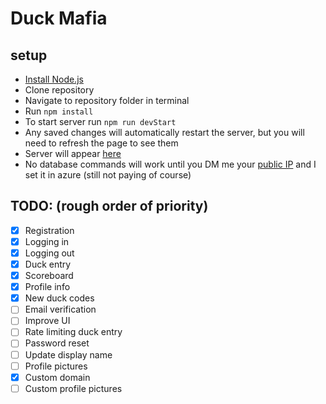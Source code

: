 # Duck Mafia

## setup
- [Install Node.js](https://nodejs.org/en/download/)
- Clone repository
- Navigate to repository folder in terminal
- Run `npm install`
- To start server run `npm run devStart`
- Any saved changes will automatically restart the server, but you will need to refresh the page to see them
- Server will appear [here](http://localhost:3000/)
- No database commands will work until you DM me your [public IP](https://www.whatismyip.com/) and I set it in azure (still not paying of course)

## TODO: (rough order of priority)
- [x] Registration
- [x] Logging in
- [x] Logging out
- [x] Duck entry
- [x] Scoreboard
- [x] Profile info
- [x] New duck codes
- [ ] Email verification
- [ ] Improve UI
- [ ] Rate limiting duck entry
- [ ] Password reset
- [ ] Update display name
- [ ] Profile pictures
- [x] Custom domain
- [ ] Custom profile pictures